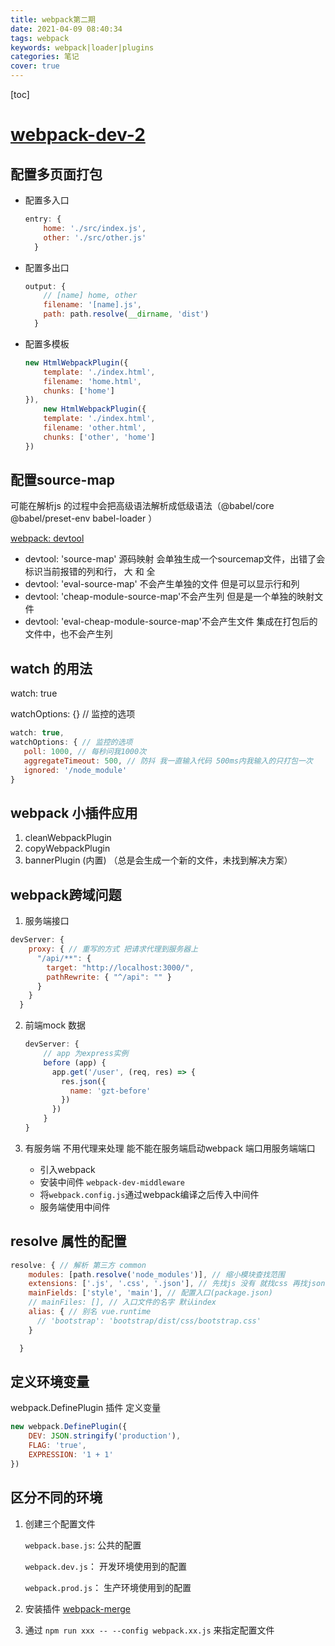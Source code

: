 ```yaml
---
title: webpack第二期
date: 2021-04-09 08:40:34
tags: webpack
keywords: webpack|loader|plugins
categories: 笔记
cover: true
---
```


[toc]
# [webpack-dev-2](https://gitee.com/guozhitao/webpack-dev-2)

## 配置多页面打包

* 配置多入口

  ```javascript
  entry: {
      home: './src/index.js',
      other: './src/other.js'
    }
  ```

* 配置多出口

  ```javascript
  output: {
      // [name] home, other
      filename: '[name].js',
      path: path.resolve(__dirname, 'dist')
    }
  ```

* 配置多模板

  ```javascript
  new HtmlWebpackPlugin({
      template: './index.html',
      filename: 'home.html',
      chunks: ['home']
  }),
      new HtmlWebpackPlugin({
      template: './index.html',
      filename: 'other.html',
      chunks: ['other', 'home']
  })
  ```

## 配置source-map

可能在解析js 的过程中会把高级语法解析成低级语法（@babel/core @babel/preset-env babel-loader ）

[webpack: devtool](https://webpack.js.org/configuration/devtool/)

* devtool: 'source-map' 源码映射 会单独生成一个sourcemap文件，出错了会标识当前报错的列和行， 大 和 全
* devtool: 'eval-source-map' 不会产生单独的文件 但是可以显示行和列
* devtool: 'cheap-module-source-map'不会产生列 但是是一个单独的映射文件
* devtool: 'eval-cheap-module-source-map'不会产生文件 集成在打包后的文件中，也不会产生列

## watch 的用法

watch: true

watchOptions: {} // 监控的选项

```javascript
watch: true,
watchOptions: { // 监控的选项
   poll: 1000, // 每秒问我1000次
   aggregateTimeout: 500, // 防抖 我一直输入代码 500ms内我输入的只打包一次
   ignored: '/node_module'
}
```

## webpack 小插件应用

1. cleanWebpackPlugin
2. copyWebpackPlugin
3. bannerPlugin (内置)  （总是会生成一个新的文件，未找到解决方案）

## webpack跨域问题

1. 服务端接口

```javascript
devServer: {
    proxy: { // 重写的方式 把请求代理到服务器上
      "/api/**": {
        target: "http://localhost:3000/",
        pathRewrite: { "^/api": "" }
      }
    }
  }
```

2. 前端mock 数据

   ```javascript
   devServer: {
       // app 为express实例
       before (app) {
         app.get('/user', (req, res) => {
           res.json({
             name: 'gzt-before'
           })
         })
       }
   }
   ```

3. 有服务端 不用代理来处理 能不能在服务端启动webpack 端口用服务端端口
   * 引入webpack
   * 安装中间件 `webpack-dev-middleware`
   * 将`webpack.config.js`通过webpack编译之后传入中间件
   * 服务端使用中间件



## resolve 属性的配置

```javascript
resolve: { // 解析 第三方 common
    modules: [path.resolve('node_modules')], // 缩小模块查找范围
    extensions: ['.js', '.css', '.json'], // 先找js 没有 就找css 再找json
    mainFields: ['style', 'main'], // 配置入口(package.json)
    // mainFiles: [], // 入口文件的名字 默认index
    alias: { // 别名 vue.runtime
      // 'bootstrap': 'bootstrap/dist/css/bootstrap.css'
    }

  }
```

## 定义环境变量

webpack.DefinePlugin 插件 定义变量

```javascript
new webpack.DefinePlugin({
    DEV: JSON.stringify('production'),
    FLAG: 'true',
    EXPRESSION: '1 + 1'
})
```

## 区分不同的环境

1. 创建三个配置文件

   `webpack.base.js`: 公共的配置

   `webpack.dev.js`： 开发环境使用到的配置

   `webpack.prod.js`： 生产环境使用到的配置

2. 安装插件 [webpack-merge](https://www.npmjs.com/package/webpack-merge)
3. 通过 `npm run xxx -- --config webpack.xx.js` 来指定配置文件